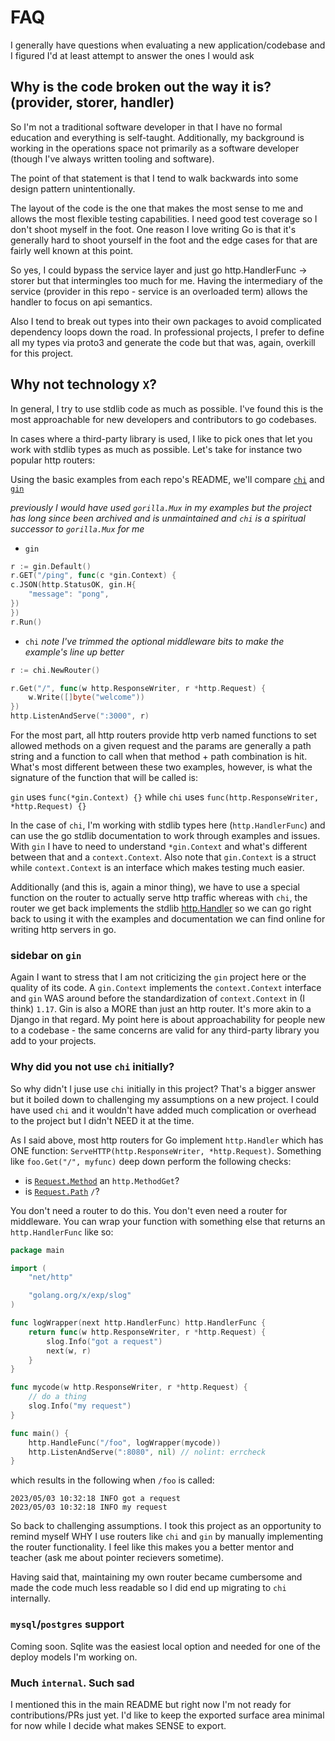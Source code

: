 # FAQ
I generally have questions when evaluating a new application/codebase and I figured I'd at least attempt to answer the ones I would ask

## Why is the code broken out the way it is? (provider, storer, handler)
So I'm not a traditional software developer in that I have no formal education and everything is self-taught. Additionally, my background is working in the operations space not primarily as a software developer (though I've always written tooling and software).

The point of that statement is that I tend to walk backwards into some design pattern unintentionally.

The layout of the code is the one that makes the most sense to me and allows the most flexible testing capabilities. I need good test coverage so I don't shoot myself in the foot. One reason I love writing Go is that it's generally hard to shoot yourself in the foot and the edge cases for that are fairly well known at this point.

So yes, I could bypass the service layer and just go http.HandlerFunc -> storer but that intermingles too much for me. Having the intermediary of the service (provider in this repo - service is an overloaded term) allows the handler to focus on api semantics.

Also I tend to break out types into their own packages to avoid complicated dependency loops down the road. In professional projects, I prefer to define all my types via proto3 and generate the code but that was, again, overkill for this project.

## Why not technology `X`?
In general, I try to use stdlib code as much as possible. I've found this is the most approachable for new developers and contributors to go codebases.

In cases where a third-party library is used, I like to pick ones that let you work with stdlib types as much as possible. Let's take for instance two popular http routers:

Using the basic examples from each repo's README, we'll compare [`chi`](https://github.com/go-chi/chi) and [`gin`](https://github.com/gin-gonic/gin)

_previously I would have used `gorilla.Mux` in my examples but the project has long since been archived and is unmaintained and `chi` is a spiritual successor to `gorilla.Mux` for me_

- `gin`
```go
r := gin.Default()
r.GET("/ping", func(c *gin.Context) {
c.JSON(http.StatusOK, gin.H{
    "message": "pong",
})
})
r.Run()
```

- `chi`
_note I've trimmed the optional middleware bits to make the example's line up better_
```go
r := chi.NewRouter()

r.Get("/", func(w http.ResponseWriter, r *http.Request) {
    w.Write([]byte("welcome"))
})
http.ListenAndServe(":3000", r)
```

For the most part, all http routers provide http verb named functions to set allowed methods on a given request and the params are generally a path string and a function to call when that method + path combination is hit.
What's most different between these two examples, however, is what the signature of the function that will be called is:

`gin` uses `func(*gin.Context) {}` while `chi` uses `func(http.ResponseWriter, *http.Request) {}`

In the case of `chi`, I'm working with stdlib types here (`http.HandlerFunc`) and can use the go stdlib documentation to work through examples and issues.
With `gin` I have to need to understand `*gin.Context` and what's different between that and a `context.Context`.
Also note that `gin.Context` is a struct while `context.Context` is an interface which makes testing much easier.

Additionally (and this is, again a minor thing), we have to use a special function on the router to actually serve http traffic whereas with `chi`, the router we get back implements the stdlib [http.Handler](https://pkg.go.dev/net/http#Handler) so we can go right back to using it with the examples and documentation we can find online for writing http servers in go.

### sidebar on `gin`
Again I want to stress that I am not criticizing the `gin` project here or the quality of its code.
A `gin.Context` implements the `context.Context` interface and `gin` WAS around before the standardization of `context.Context` in (I think) `1.17`. Gin is also a MORE than just an http router. It's more akin to a Django in that regard.
My point here is about approachability for people new to a codebase - the same concerns are valid for any third-party library you add to your projects.


### Why did you not use `chi` initially?
So why didn't I juse use `chi` initially in this project? That's a bigger answer but it boiled down to challenging my assumptions on a new project. I could have used `chi` and it wouldn't have added much complication or overhead to the project but I didn't NEED it at the time. 

As I said above, most http routers for Go implement `http.Handler` which has ONE function: `ServeHTTP(http.ResponseWriter, *http.Request)`.
Something like `foo.Get("/", myfunc)` deep down perform the following checks:

- is [`Request.Method`](https://pkg.go.dev/net/http#Request) an `http.MethodGet`?
- is [`Request.Path`](https://pkg.go.dev/net/http#Request) `/`?

You don't need a router to do this. You don't even need a router for middleware. You can wrap your function with something else that returns an `http.HandlerFunc` like so:

```go
package main

import (
	"net/http"

	"golang.org/x/exp/slog"
)

func logWrapper(next http.HandlerFunc) http.HandlerFunc {
	return func(w http.ResponseWriter, r *http.Request) {
		slog.Info("got a request")
		next(w, r)
	}
}

func mycode(w http.ResponseWriter, r *http.Request) {
	// do a thing
	slog.Info("my request")
}

func main() {
	http.HandleFunc("/foo", logWrapper(mycode))
	http.ListenAndServe(":8080", nil) // nolint: errcheck
}
```

which results in the following when `/foo` is called:
```
2023/05/03 10:32:18 INFO got a request
2023/05/03 10:32:18 INFO my request
```

So back to challenging assumptions. I took this project as an opportunity to remind myself WHY I use routers like `chi` and `gin` by manually implementing the router functionality. I feel like this makes you a better mentor and teacher (ask me about pointer recievers sometime).

Having said that, maintaining my own router became cumbersome and made the code much less readable so I did end up migrating to `chi` internally.

### `mysql`/`postgres` support
Coming soon. Sqlite was the easiest local option and needed for one of the deploy models I'm working on.

### Much `internal`. Such sad
I mentioned this in the main README but right now I'm not ready for contributions/PRs just yet. I'd like to keep the exported surface area minimal for now while I decide what makes SENSE to export.